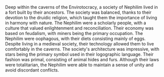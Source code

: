 Deep within the caverns of the Envirotocracy, a society of Nephilim lived in a fort built by their ancestors. The society was balanced, thanks to their devotion to the druidic religion, which taught them the importance of living in harmony with nature. The Nephilim were a scholarly people, with a culture that valued enlightenment and reconciliation. Their economy was based on feudalism, with miners being the primary occupation. The Nephilim were oophagous, with their diets consisting mainly of eggs. Despite living in a medieval society, their technology allowed them to live comfortably in the caverns. The society's architecture was impressive, with stars being the primary symbol used in their logographic language. Their fashion was primal, consisting of animal hides and furs. Although their laws were totalitarian, the Nephilim were able to maintain a sense of unity and avoid discordant conflicts.
